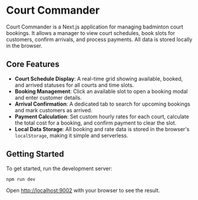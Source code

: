 # Court Commander

Court Commander is a Next.js application for managing badminton court bookings. It allows a manager to view court schedules, book slots for customers, confirm arrivals, and process payments. All data is stored locally in the browser.

## Core Features

- **Court Schedule Display**: A real-time grid showing available, booked, and arrived statuses for all courts and time slots.
- **Booking Management**: Click an available slot to open a booking modal and enter customer details.
- **Arrival Confirmation**: A dedicated tab to search for upcoming bookings and mark customers as arrived.
- **Payment Calculation**: Set custom hourly rates for each court, calculate the total cost for a booking, and confirm payment to clear the slot.
- **Local Data Storage**: All booking and rate data is stored in the browser's `localStorage`, making it simple and serverless.

## Getting Started

To get started, run the development server:

```bash
npm run dev
```

Open [http://localhost:9002](http://localhost:9002) with your browser to see the result.
